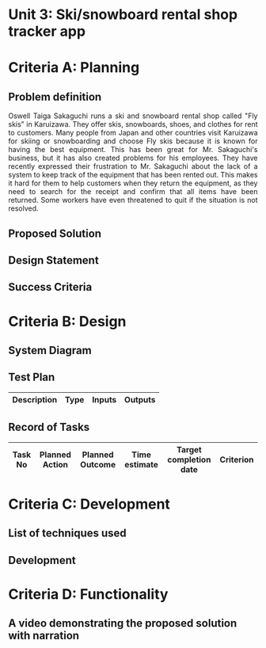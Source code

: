 # Unit 3: Ski/snowboard rental shop tracker app

# Criteria A: Planning

## Problem definition
<p align="justify">
Oswell Taiga Sakaguchi runs a ski and snowboard rental shop called "Fly skis" in Karuizawa. They offer skis, snowboards, shoes, and clothes for rent to customers. Many people from Japan and other countries visit Karuizawa for skiing or snowboarding and choose Fly skis because it is known for having the best equipment. This has been great for Mr. Sakaguchi's business, but it has also created problems for his employees. They have recently expressed their frustration to Mr. Sakaguchi about the lack of a system to keep track of the equipment that has been rented out. This makes it hard for them to help customers when they return the equipment, as they need to search for the receipt and confirm that all items have been returned. Some workers have even threatened to quit if the situation is not resolved.
</p>

## Proposed Solution


## Design Statement


## Success Criteria

# Criteria B: Design

## System Diagram


## Test Plan
| Description | Type | Inputs | Outputs | 
| ----------- | ---- | ------ | ------- |

## Record of Tasks
| Task No | Planned Action                                                | Planned Outcome                                                                                                 | Time estimate | Target completion date | Criterion |
|---------|---------------------------------------------------------------|-----------------------------------------------------------------------------------------------------------------|---------------|------------------------|-----------|

# Criteria C: Development

## List of techniques used

## Development


# Criteria D: Functionality
## A video demonstrating the proposed solution with narration
